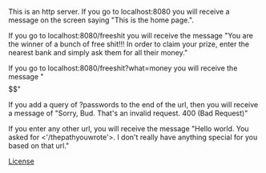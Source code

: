 This is an http server.
If you go to localhost:8080 you will receive a message on the screen saying "This is the home page.".

If you go to localhost:8080/freeshit you will receive the message "You are the winner of a bunch of free shit!!! In order to claim your prize, enter the nearest bank and simply ask them for all their money."

If you go to localhost:8080/freeshit?what=money you will receive the message "$$$$$$"

If you add a query of ?passwords to the end of the url, then you will receive a message of "Sorry, Bud. That's an invalid request. 400 (Bad Request)"

If you enter any other url, you will receive the message "Hello world. You asked for <'/thepathyouwrote'>. I don't really have anything special for you based on that url."


[License](./LICENSE.md)



